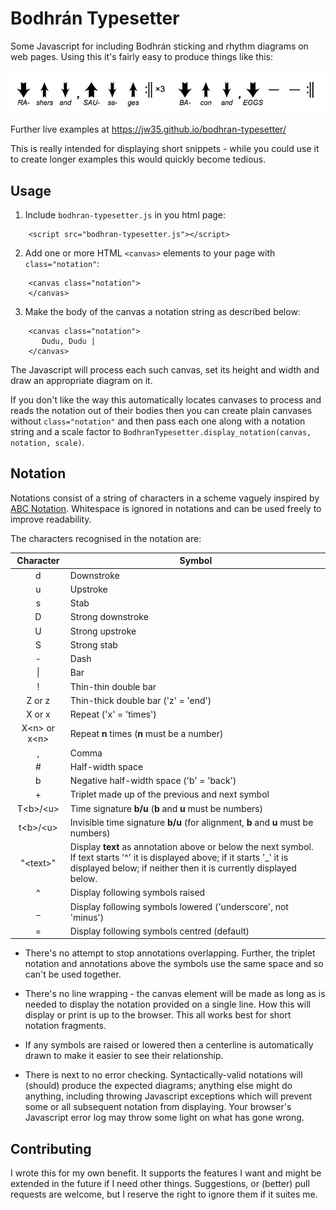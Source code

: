 # Bodhrán Typesetter

Some Javascript for including Bodhrán sticking and rhythm diagrams on web
pages. Using this it's fairly easy to produce things like this:

![example pattern](example.png)

Further live examples at https://jw35.github.io/bodhran-typesetter/

This is really intended for displaying short snippets - while you could use
it to create longer examples this would quickly become tedious.

## Usage

1. Include `bodhran-typesetter.js` in you html page:

```
    <script src="bodhran-typesetter.js"></script>
```

2. Add one or more HTML `<canvas>` elements to your page with
   `class="notation"`:

```
    <canvas class="notation">
    </canvas>
```

3. Make the body of the canvas a notation string as described below:

```
    <canvas class="notation">
       Dudu, Dudu |
    </canvas>
```

The Javascript will process each such canvas, set its height and width
and draw an appropriate diagram on it.

If you don't like the way this automatically locates canvases to process
and reads the notation out of their bodies then you can create plain
canvases without `class="notation"` and then pass each one along with a notation
string and a scale factor to `BodhranTypesetter.display_notation(canvas, notation, scale)`.

## Notation

Notations consist of a string of characters in a scheme vaguely
inspired by [ABC Notation](http://abcnotation.com/). Whitespace is
ignored in notations and can be used freely to improve
readability.

The characters recognised in the notation are:

Character | Symbol
:-------: | ------
d | Downstroke
u | Upstroke
s | Stab
D | Strong downstroke
U | Strong upstroke
S | Strong stab
\- | Dash
\| | Bar
! | Thin-thin double bar
Z or z | Thin-thick double bar ('z' = 'end')
X or x | Repeat ('x' = 'times')
X\<n\> or x\<n\> | Repeat **n** times (**n** must be a number)
, | Comma
\# | Half-width space
b | Negative half-width space ('b' = 'back')
\+ | Triplet made up of the previous and next symbol
T\<b\>/\<u\> | Time signature **b/u** (**b** and **u** must be numbers)
t\<b\>/\<u\> | Invisible time signature **b/u** (for alignment, **b** and **u** must be numbers)
"\<text\>" | Display **text** as annotation above or below the next symbol. If text starts '^' it is displayed above; if it starts '_' it is displayed below; if neither then it is currently displayed below.
^ | Display following symbols raised
_ | Display following symbols lowered ('underscore', not 'minus')
= | Display following symbols centred (default)

* There's no attempt to stop annotations overlapping. Further, the triplet notation and
annotations above the symbols use the same space and so can't be used together.

* There's no line wrapping - the canvas element will be made as long as is needed to
display the notation provided on a single line. How this will display or print is up to the browser.
This all works best for short notation fragments.

* If any symbols are raised or lowered then a centerline is automatically drawn
to make it easier to see their relationship.

* There is next to no error checking. Syntactically-valid notations will
(should) produce the expected diagrams; anything else might do anything,
including throwing Javascript exceptions which will prevent some or all
subsequent notation from displaying. Your browser's Javascript error log may throw
some light on what has gone wrong.

## Contributing

I wrote this for my own benefit. It supports the features I want and might be
extended in the future if I need other things. Suggestions, or (better) pull requests
are welcome, but I reserve the right to ignore them if it suites me.

